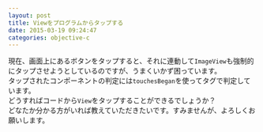 ```yaml
---
layout: post
title: Viewをプログラムからタップする
date: 2015-03-19 09:24:47
categories: objective-c
---
```

<!-- {% raw %} -->
<p>現在、画面上にあるボタンをタップすると、それに連動して<code>ImageView</code>も強制的にタップさせようとしているのですが、うまくいかず困っています。<br>
タップされたコンポーネントの判定には<code>touchesBegan</code>を使ってタグで判定しています。<br>
どうすればコードから<code>View</code>をタップすることができるでしょうか？<br>
どなたか分かる方がいれば教えていただきたいです。すみませんが、よろしくお願いします。</p>
<!-- {% endraw %} -->
